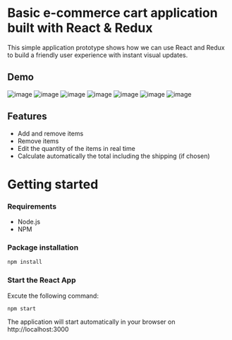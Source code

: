 # Basic e-commerce cart application built with React & Redux

This simple application prototype shows how we can use React and Redux to build a friendly user experience with instant visual updates.

## Demo
![image](https://user-images.githubusercontent.com/100623985/228092497-32d87005-ae87-4bc4-b268-ba68b479f0b6.png)
![image](https://user-images.githubusercontent.com/100623985/228092710-6fb831a5-e738-484d-a3b4-db055f0f73aa.png)
![image](https://user-images.githubusercontent.com/100623985/228092235-b862cbf4-33dd-476c-add7-80da16498319.png)
![image](https://user-images.githubusercontent.com/100623985/228092302-98d35970-9a0a-4214-9d17-6a972d22a317.png)
![image](https://user-images.githubusercontent.com/100623985/228092370-c371fbff-d07b-4774-beda-b23dc355ea48.png)
![image](https://user-images.githubusercontent.com/100623985/228092421-f01f45c6-b54c-4f14-a129-1206ae1fd86f.png)
![image](https://user-images.githubusercontent.com/100623985/228092148-d48f2905-9947-412d-a8b8-f13eda3b15cc.png)

## Features
* Add and remove items 
* Remove items
* Edit the quantity of the items in real time
* Calculate automatically the total including the shipping (if chosen)

# Getting started
### Requirements

* Node.js
* NPM

### Package installation
```bash
npm install
```
 ### Start the React App
 Excute the following command: 
```bash
npm start
```
The application will start automatically in your browser on http://localhost:3000
